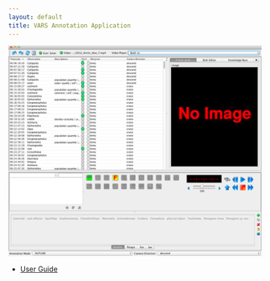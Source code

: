 ```yaml
---
layout: default
title: VARS Annotation Application
---
```


<p align="center">
    <img width="600" src="images/annotation_app_loggedin.png" />
</p>

- [User Guide](annotation_userguide.html)